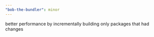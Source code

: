 ```yaml
---
"bob-the-bundler": minor
---
```


better performance by incrementally building only packages that had changes
